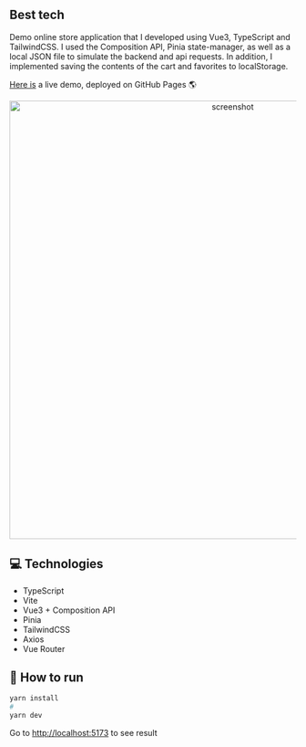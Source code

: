 ## Best tech

Demo online store application that I developed using Vue3, TypeScript and TailwindCSS.
I used the Composition API, Pinia state-manager, as well as a local JSON file to simulate the backend and api requests.
In addition, I implemented saving the contents of the cart and favorites to localStorage.

[Here is](https://alexey-hohlov.github.io/auth-forms/) a live demo, deployed on GitHub Pages 🌎

<p align="center">
  <img width="768" alt="screenshot" src="https://github.com/user-attachments/assets/03a3aeb6-8075-4c17-bfb7-20f448317705">
</p>

## 💻 Technologies
* TypeScript
* Vite
* Vue3 + Composition API
* Pinia
* TailwindCSS
* Axios
* Vue Router

## 🤖 How to run

```bash
yarn install
#
yarn dev
```

Go to [http://localhost:5173](http://localhost:5173) to see result

